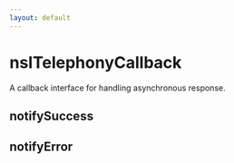 ```yaml
---
layout: default
---
```


# nsITelephonyCallback #

A callback interface for handling asynchronous response.


## notifySuccess ##

## notifyError ##
